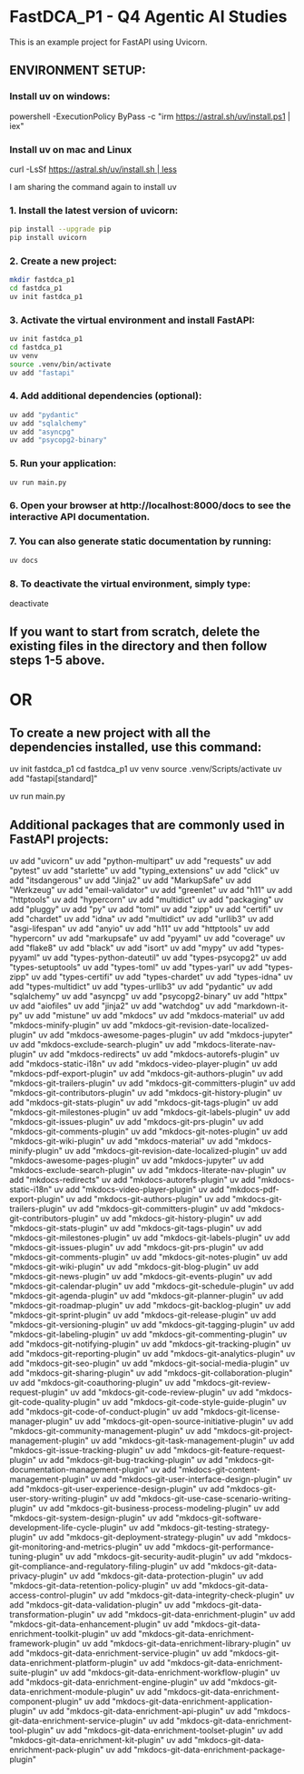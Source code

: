 # FastDCA_P1 - Q4 Agentic AI Studies
This is an example project for FastAPI using Uvicorn.

## ENVIRONMENT SETUP:
### Install uv on windows:
powershell -ExecutionPolicy ByPass -c "irm https://astral.sh/uv/install.ps1 | iex"

### Install uv on mac and Linux
curl -LsSf https://astral.sh/uv/install.sh | less

I am sharing the command again to install uv

### 1. Install the latest version of uvicorn:
```bash
pip install --upgrade pip
pip install uvicorn
```
### 2. Create a new project:
```bash
mkdir fastdca_p1
cd fastdca_p1
uv init fastdca_p1
```
### 3. Activate the virtual environment and install FastAPI:
```bash
uv init fastdca_p1
cd fastdca_p1
uv venv
source .venv/bin/activate
uv add "fastapi"
```
### 4. Add additional dependencies (optional):
```bash
uv add "pydantic"
uv add "sqlalchemy"
uv add "asyncpg"
uv add "psycopg2-binary"
```
### 5. Run your application:
```bash
uv run main.py
```
### 6. Open your browser at http://localhost:8000/docs to see the interactive API documentation.
### 7. You can also generate static documentation by running:
```bash
uv docs
```
### 8. To deactivate the virtual environment, simply type:
deactivate

## If you want to start from scratch, delete the existing files in the directory and then follow steps 1-5 above.

# OR
## To create a new project with all the dependencies installed, use this command:
uv init fastdca_p1
cd fastdca_p1
uv venv
source .venv/Scripts/activate
uv add "fastapi[standard]"

uv run main.py

## Additional packages that are commonly used in FastAPI projects:
uv add "uvicorn"
uv add "python-multipart"
uv add "requests"
uv add "pytest"
uv add "starlette"
uv add "typing_extensions"
uv add "click"
uv add "itsdangerous"
uv add "Jinja2"
uv add "MarkupSafe"
uv add "Werkzeug"
uv add "email-validator"
uv add "greenlet"
uv add "h11"
uv add "httptools"
uv add "hypercorn"
uv add "multidict"
uv add "packaging"
uv add "pluggy"
uv add "py"
uv add "toml"
uv add "zipp"
uv add "certifi"
uv add "chardet"
uv add "idna"
uv add "multidict"
uv add "urllib3"
uv add "asgi-lifespan"
uv add "anyio"
uv add "h11"
uv add "httptools"
uv add "hypercorn"
uv add "markupsafe"
uv add "pyyaml"
uv add "coverage"
uv add "flake8"
uv add "black"
uv add "isort"
uv add "mypy"
uv add "types-pyyaml"
uv add "types-python-dateutil"
uv add "types-psycopg2"
uv add "types-setuptools"
uv add "types-toml"
uv add "types-yarl"
uv add "types-zipp"
uv add "types-certifi"
uv add "types-chardet"
uv add "types-idna"
uv add "types-multidict"
uv add "types-urllib3"
uv add "pydantic"
uv add "sqlalchemy"
uv add "asyncpg"
uv add "psycopg2-binary"
uv add "httpx"
uv add "aiofiles"
uv add "jinja2"
uv add "watchdog"
uv add "markdown-it-py"
uv add "mistune"
uv add "mkdocs"
uv add "mkdocs-material"
uv add "mkdocs-minify-plugin"
uv add "mkdocs-git-revision-date-localized-plugin"
uv add "mkdocs-awesome-pages-plugin"
uv add "mkdocs-jupyter"
uv add "mkdocs-exclude-search-plugin"
uv add "mkdocs-literate-nav-plugin"
uv add "mkdocs-redirects"
uv add "mkdocs-autorefs-plugin"
uv add "mkdocs-static-i18n"
uv add "mkdocs-video-player-plugin"
uv add "mkdocs-pdf-export-plugin"
uv add "mkdocs-git-authors-plugin"
uv add "mkdocs-git-trailers-plugin"
uv add "mkdocs-git-committers-plugin"
uv add "mkdocs-git-contributors-plugin"
uv add "mkdocs-git-history-plugin"
uv add "mkdocs-git-stats-plugin"
uv add "mkdocs-git-tags-plugin"
uv add "mkdocs-git-milestones-plugin"
uv add "mkdocs-git-labels-plugin"
uv add "mkdocs-git-issues-plugin"
uv add "mkdocs-git-prs-plugin"
uv add "mkdocs-git-comments-plugin"
uv add "mkdocs-git-notes-plugin"
uv add "mkdocs-git-wiki-plugin"
uv add "mkdocs-material"
uv add "mkdocs-minify-plugin"
uv add "mkdocs-git-revision-date-localized-plugin"
uv add "mkdocs-awesome-pages-plugin"
uv add "mkdocs-jupyter"
uv add "mkdocs-exclude-search-plugin"
uv add "mkdocs-literate-nav-plugin"
uv add "mkdocs-redirects"
uv add "mkdocs-autorefs-plugin"
uv add "mkdocs-static-i18n"
uv add "mkdocs-video-player-plugin"
uv add "mkdocs-pdf-export-plugin"
uv add "mkdocs-git-authors-plugin"
uv add "mkdocs-git-trailers-plugin"
uv add "mkdocs-git-committers-plugin"
uv add "mkdocs-git-contributors-plugin"
uv add "mkdocs-git-history-plugin"
uv add "mkdocs-git-stats-plugin"
uv add "mkdocs-git-tags-plugin"
uv add "mkdocs-git-milestones-plugin"
uv add "mkdocs-git-labels-plugin"
uv add "mkdocs-git-issues-plugin"
uv add "mkdocs-git-prs-plugin"
uv add "mkdocs-git-comments-plugin"
uv add "mkdocs-git-notes-plugin"
uv add "mkdocs-git-wiki-plugin"
uv add "mkdocs-git-blog-plugin"
uv add "mkdocs-git-news-plugin"
uv add "mkdocs-git-events-plugin"
uv add "mkdocs-git-calendar-plugin"
uv add "mkdocs-git-schedule-plugin"
uv add "mkdocs-git-agenda-plugin"
uv add "mkdocs-git-planner-plugin"
uv add "mkdocs-git-roadmap-plugin"
uv add "mkdocs-git-backlog-plugin"
uv add "mkdocs-git-sprint-plugin"
uv add "mkdocs-git-release-plugin"
uv add "mkdocs-git-versioning-plugin"
uv add "mkdocs-git-tagging-plugin"
uv add "mkdocs-git-labeling-plugin"
uv add "mkdocs-git-commenting-plugin"
uv add "mkdocs-git-notifying-plugin"
uv add "mkdocs-git-tracking-plugin"
uv add "mkdocs-git-reporting-plugin"
uv add "mkdocs-git-analytics-plugin"
uv add "mkdocs-git-seo-plugin"
uv add "mkdocs-git-social-media-plugin"
uv add "mkdocs-git-sharing-plugin"
uv add "mkdocs-git-collaboration-plugin"
uv add "mkdocs-git-coauthoring-plugin"
uv add "mkdocs-git-review-request-plugin"
uv add "mkdocs-git-code-review-plugin"
uv add "mkdocs-git-code-quality-plugin"
uv add "mkdocs-git-code-style-guide-plugin"
uv add "mkdocs-git-code-of-conduct-plugin"
uv add "mkdocs-git-license-manager-plugin"
uv add "mkdocs-git-open-source-initiative-plugin"
uv add "mkdocs-git-community-management-plugin"
uv add "mkdocs-git-project-management-plugin"
uv add "mkdocs-git-task-management-plugin"
uv add "mkdocs-git-issue-tracking-plugin"
uv add "mkdocs-git-feature-request-plugin"
uv add "mkdocs-git-bug-tracking-plugin"
uv add "mkdocs-git-documentation-management-plugin"
uv add "mkdocs-git-content-management-plugin"
uv add "mkdocs-git-user-interface-design-plugin"
uv add "mkdocs-git-user-experience-design-plugin"
uv add "mkdocs-git-user-story-writing-plugin"
uv add "mkdocs-git-use-case-scenario-writing-plugin"
uv add "mkdocs-git-business-process-modeling-plugin"
uv add "mkdocs-git-system-design-plugin"
uv add "mkdocs-git-software-development-life-cycle-plugin"
uv add "mkdocs-git-testing-strategy-plugin"
uv add "mkdocs-git-deployment-strategy-plugin"
uv add "mkdocs-git-monitoring-and-metrics-plugin"
uv add "mkdocs-git-performance-tuning-plugin"
uv add "mkdocs-git-security-audit-plugin"
uv add "mkdocs-git-compliance-and-regulatory-filing-plugin"
uv add "mkdocs-git-data-privacy-plugin"
uv add "mkdocs-git-data-protection-plugin"
uv add "mkdocs-git-data-retention-policy-plugin"
uv add "mkdocs-git-data-access-control-plugin"
uv add "mkdocs-git-data-integrity-check-plugin"
uv add "mkdocs-git-data-validation-plugin"
uv add "mkdocs-git-data-transformation-plugin"
uv add "mkdocs-git-data-enrichment-plugin"
uv add "mkdocs-git-data-enhancement-plugin"
uv add "mkdocs-git-data-enrichment-toolkit-plugin"
uv add "mkdocs-git-data-enrichment-framework-plugin"
uv add "mkdocs-git-data-enrichment-library-plugin"
uv add "mkdocs-git-data-enrichment-service-plugin"
uv add "mkdocs-git-data-enrichment-platform-plugin"
uv add "mkdocs-git-data-enrichment-suite-plugin"
uv add "mkdocs-git-data-enrichment-workflow-plugin"
uv add "mkdocs-git-data-enrichment-engine-plugin"
uv add "mkdocs-git-data-enrichment-module-plugin"
uv add "mkdocs-git-data-enrichment-component-plugin"
uv add "mkdocs-git-data-enrichment-application-plugin"
uv add "mkdocs-git-data-enrichment-api-plugin"
uv add "mkdocs-git-data-enrichment-service-plugin"
uv add "mkdocs-git-data-enrichment-tool-plugin"
uv add "mkdocs-git-data-enrichment-toolset-plugin"
uv add "mkdocs-git-data-enrichment-kit-plugin"
uv add "mkdocs-git-data-enrichment-pack-plugin"
uv add "mkdocs-git-data-enrichment-package-plugin"
